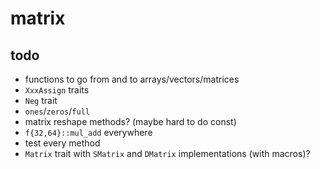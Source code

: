 # matrix

## todo

- functions to go from and to arrays/vectors/matrices
- `XxxAssign` traits
- `Neg` trait
- `ones`/`zeros`/`full`
- matrix reshape methods? (maybe hard to do const)
- `f{32,64}::mul_add` everywhere
- test every method
- `Matrix` trait with `SMatrix` and `DMatrix` implementations (with macros)?
